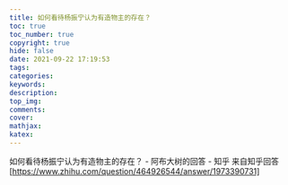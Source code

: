 ```yaml
---
title: 如何看待杨振宁认为有造物主的存在？
toc: true
toc_number: true
copyright: true
hide: false
date: 2021-09-22 17:19:53
tags:
categories:
keywords:
description:
top_img:
comments:
cover:
mathjax:
katex:
---
```


如何看待杨振宁认为有造物主的存在？ - 阿布大树的回答 - 知乎
来自知乎回答 [https://www.zhihu.com/question/464926544/answer/1973390731]


